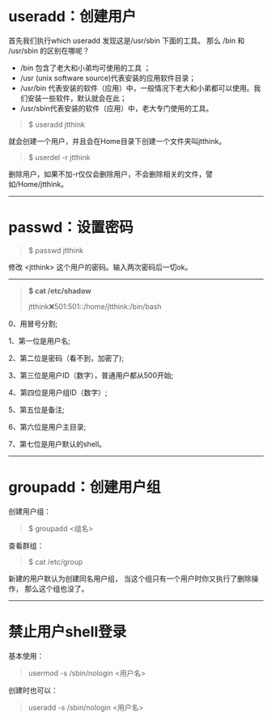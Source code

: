 # useradd：创建用户

首先我们执行which useradd 发现这是/usr/sbin 下面的工具。 那么 /bin 和 /usr/sbin 的区别在哪呢？

* /bin 包含了老大和小弟均可使用的工具 ；
* /usr \(unix software source\)代表安装的应用软件目录；
* /usr/bin 代表安装的软件（应用）中，一般情况下老大和小弟都可以使用。我们安装一些软件，默认就会在此；
* /usr/sbin代表安装的软件（应用）中，老大专门使用的工具。

> $ useradd jtthink

就会创建一个用户，并且会在Home目录下创建一个文件夹叫jtthink。

> $ userdel -r jtthink

删除用户，如果不加-r仅仅会删除用户，不会删除相关的文件，譬如/Home/jtthink。

---

# passwd：设置密码

> $ passwd jtthink

修改 &lt;jtthink&gt; 这个用户的密码。输入两次密码后一切ok。

---

> **$ cat /etc/shadow**
>
> jtthink:x:501:501::/home/jtthink:/bin/bash

0、用冒号分割;

1、第一位是用户名;

2、第二位是密码（看不到，加密了\);

3、第三位是用户ID（数字），普通用户都从500开始;

4、第四位是用户组ID（数字）;

5、第五位是备注;

6、第六位是用户主目录;

7、第七位是用户默认的shell。

---

# groupadd：创建用户组

创建用户组：

> $ groupadd &lt;组名&gt;

查看群组：

> $ cat /etc/group

新建的用户默认为创建同名用户组， 当这个组只有一个用户时你又执行了删除操作， 那么这个组也没了。

---

# 禁止用户shell登录

基本使用：

> usermod -s /sbin/nologin &lt;用户名&gt;

创建时也可以：

> useradd -s /sbin/nologin &lt;用户名&gt;



